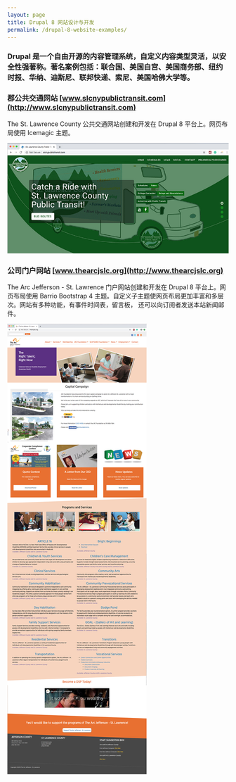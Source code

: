 ```yaml
---
layout: page
title: Drupal 8 网站设计与开发
permalink: /drupal-8-website-examples/
---
```


### Drupal 是一个自由开源的内容管理系统，自定义内容类型灵活，以安全性强著称。著名案例包括：联合国、美国白宫、美国商务部、纽约时报、华纳、迪斯尼、联邦快递、索尼、美国哈佛大学等。

### 郡公共交通网站 [www.slcnypublictransit.com](http://www.slcnypublictransit.com)

The St. Lawrence County 公共交通网站创建和开发在 Drupal 8 平台上。网页布局使用 Icemagic 主题。

[![Site Home](/images/publicTransitHome1.jpg "slcnypublictransit.com Home")](http://www.slcnypublictransit.com)

### 公司门户网站 [www.thearcjslc.org](http://www.thearcjslc.org)

The Arc Jefferson - St. Lawrence 门户网站创建和开发在 Drupal 8 平台上。网页布局使用 Barrio Bootstrap 4 主题。自定义子主题使网页布局更加丰富和多层次。网站有多种功能，有事件时间表，留言板， 还可以向订阅者发送本站新闻邮件。

[![Site Home](/images/thearcjslc1.jpg "thearcjslc.org Home")](http://www.thearcjslc.org)
